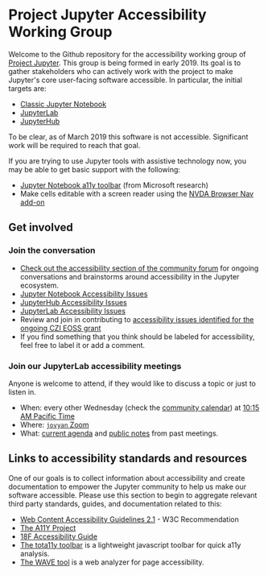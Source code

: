 # Project Jupyter Accessibility Working Group

Welcome to the Github repository for the accessibility working group of [Project Jupyter](https://jupyter.org/). This group is being formed in early 2019. Its goal is to gather stakeholders who can actively work with the project to make Jupyter's core user-facing software accessible. In particular, the initial targets are:

*   [Classic Jupyter Notebook](https://github.com/jupyter/notebook)
*   [JupyterLab](https://github.com/jupyterlab/jupyterlab)
*   [JupyterHub](https://github.com/jupyterhub/jupyterhub)

To be clear, as of March 2019 this software is not accessible. Significant work will be required to reach that goal.

If you are trying to use Jupyter tools with assistive technology now, you may be able to get basic support with the following:
- [Jupyter Notebook a11y toolbar](https://github.com/uclixnjupyternbaccessibility/jupyter_contrib_nbextensions/tree/master/src/jupyter_contrib_nbextensions/nbextensions/accessibility_toolbar) (from Microsoft research)
- Make cells editable with a screen reader using the [NVDA Browser Nav add-on](https://addons.nvda-project.org/addons/browsernav.en.html#:~:text=BrowserNav%20addon%20for%20NVDA,comments%20or%20malformed%20HTML%20tables.”)

## Get involved

### Join the conversation

- [Check out the accessibility section of the community forum](https://discourse.jupyter.org/c/special-topics/accessibility) for ongoing conversations and brainstorms around accessibility in the Jupyter ecosystem.
- [Jupyter Notebook Accessibility Issues](https://github.com/jupyter/notebook/issues?q=is%3Aopen+is%3Aissue+label%3Atag%3AAccessibility)
- [JupyterHub Accessibility Issues](https://github.com/jupyterhub/jupyterhub/issues?q=is%3Aopen+is%3Aissue+label%3Aaccessibility)
- [JupyterLab Accessibility Issues](https://github.com/jupyterlab/jupyterlab/issues?q=is%3Aopen+is%3Aissue+label%3Atag%3AAccessibility)
- Review and join in contributing to [accessibility issues identified for the ongoing CZI EOSS grant](docs/funding/czi-grant-roadmap.md)
- If you find something that you think should be labeled for accessibility, feel free to label it or add a comment.

### Join our JupyterLab accessibility meetings

Anyone is welcome to attend, if they would like to discuss a topic or just to listen in.

- When: every other Wednesday (check the [community calendar](https://jupyter.readthedocs.io/en/latest/community/content-community.html#jupyter-community-meetings)) at [10:15 AM Pacific Time](https://dateful.com/convert/san-francisco-california?t=1015am)
- Where: [`jovyan` Zoom](https://zoom.us/my/jovyan?pwd=c0JZTHlNdS9Sek9vdzR3aTJ4SzFTQT09)
- What: [current agenda](https://hackmd.io/WnaWXboXSiGoqWvev_fAvA) and [public notes](https://github.com/jupyterlab/team-compass/issues/98) from past meetings.

## Links to accessibility standards and resources

One of our goals is to collect information about accessibility and create documentation to empower the Jupyter community to help us make our software accessible. Please use this section to begin to aggregate relevant third party standards, guides, and documentation related to this:

*   [Web Content Accessibility Guidelines 2.1](https://www.w3.org/TR/WCAG21/) - W3C Recommendation
*   [The A11Y Project](https://a11yproject.com/)
*   [18F Accessibility Guide](https://accessibility.18f.gov/)
*   [The tota11y toolbar](https://khan.github.io/tota11y/) is a lightweight javascript toolbar for quick a11y analysis.
*   [The WAVE tool](http://wave.webaim.org/report#/http://z2jh.jupyter.org/) is a web analyzer for page accessibility.
